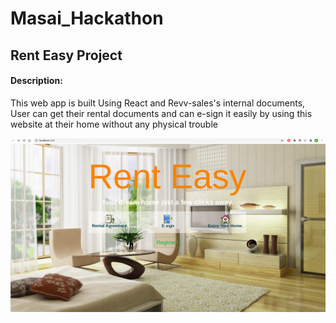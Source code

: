 # Masai_Hackathon
## Rent Easy Project 

#### Description:
<p>This web app is built Using React and Revv-sales's internal documents, User can get their rental documents and can e-sign it easily by using this website at their home without any physical trouble</p>

![Image of home page](https://github.com/richachauhan59/portfolio/blob/master/public/Hackathon.png)
